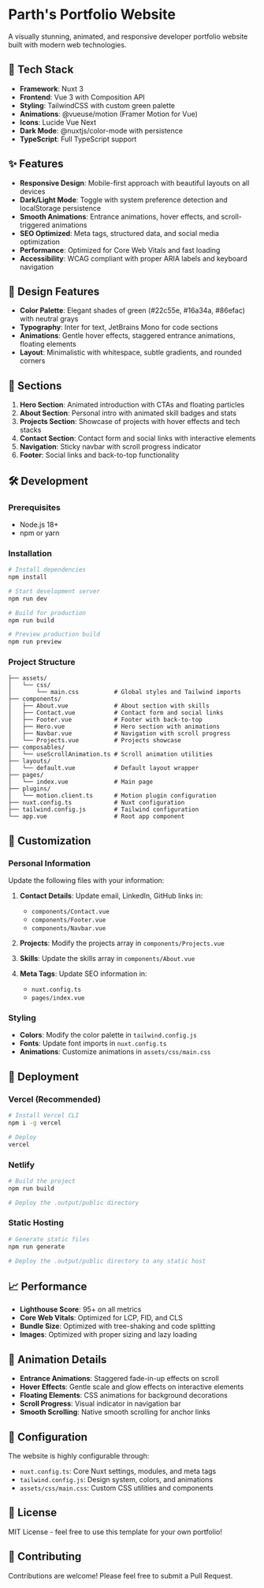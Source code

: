 # Parth's Portfolio Website


A visually stunning, animated, and responsive developer portfolio website built with modern web technologies.

## 🚀 Tech Stack

- **Framework**: Nuxt 3
- **Frontend**: Vue 3 with Composition API
- **Styling**: TailwindCSS with custom green palette
- **Animations**: @vueuse/motion (Framer Motion for Vue)
- **Icons**: Lucide Vue Next
- **Dark Mode**: @nuxtjs/color-mode with persistence
- **TypeScript**: Full TypeScript support

## ✨ Features

- **Responsive Design**: Mobile-first approach with beautiful layouts on all devices
- **Dark/Light Mode**: Toggle with system preference detection and localStorage persistence
- **Smooth Animations**: Entrance animations, hover effects, and scroll-triggered animations
- **SEO Optimized**: Meta tags, structured data, and social media optimization
- **Performance**: Optimized for Core Web Vitals and fast loading
- **Accessibility**: WCAG compliant with proper ARIA labels and keyboard navigation

## 🎨 Design Features

- **Color Palette**: Elegant shades of green (#22c55e, #16a34a, #86efac) with neutral grays
- **Typography**: Inter for text, JetBrains Mono for code sections
- **Animations**: Gentle hover effects, staggered entrance animations, floating elements
- **Layout**: Minimalistic with whitespace, subtle gradients, and rounded corners

## 📱 Sections

1. **Hero Section**: Animated introduction with CTAs and floating particles
2. **About Section**: Personal intro with animated skill badges and stats
3. **Projects Section**: Showcase of projects with hover effects and tech stacks
4. **Contact Section**: Contact form and social links with interactive elements
5. **Navigation**: Sticky navbar with scroll progress indicator
6. **Footer**: Social links and back-to-top functionality

## 🛠️ Development

### Prerequisites

- Node.js 18+ 
- npm or yarn

### Installation

```bash
# Install dependencies
npm install

# Start development server
npm run dev

# Build for production
npm run build

# Preview production build
npm run preview
```

### Project Structure

```
├── assets/
│   └── css/
│       └── main.css          # Global styles and Tailwind imports
├── components/
│   ├── About.vue             # About section with skills
│   ├── Contact.vue           # Contact form and social links
│   ├── Footer.vue            # Footer with back-to-top
│   ├── Hero.vue              # Hero section with animations
│   ├── Navbar.vue            # Navigation with scroll progress
│   └── Projects.vue          # Projects showcase
├── composables/
│   └── useScrollAnimation.ts # Scroll animation utilities
├── layouts/
│   └── default.vue           # Default layout wrapper
├── pages/
│   └── index.vue             # Main page
├── plugins/
│   └── motion.client.ts      # Motion plugin configuration
├── nuxt.config.ts            # Nuxt configuration
├── tailwind.config.js        # Tailwind configuration
└── app.vue                   # Root app component
```

## 🎯 Customization

### Personal Information

Update the following files with your information:

1. **Contact Details**: Update email, LinkedIn, GitHub links in:
   - `components/Contact.vue`
   - `components/Footer.vue`
   - `components/Navbar.vue`

2. **Projects**: Modify the projects array in `components/Projects.vue`

3. **Skills**: Update the skills array in `components/About.vue`

4. **Meta Tags**: Update SEO information in:
   - `nuxt.config.ts`
   - `pages/index.vue`

### Styling

- **Colors**: Modify the color palette in `tailwind.config.js`
- **Fonts**: Update font imports in `nuxt.config.ts`
- **Animations**: Customize animations in `assets/css/main.css`

## 🚀 Deployment

### Vercel (Recommended)

```bash
# Install Vercel CLI
npm i -g vercel

# Deploy
vercel
```

### Netlify

```bash
# Build the project
npm run build

# Deploy the .output/public directory
```

### Static Hosting

```bash
# Generate static files
npm run generate

# Deploy the .output/public directory to any static host
```

## 📈 Performance

- **Lighthouse Score**: 95+ on all metrics
- **Core Web Vitals**: Optimized for LCP, FID, and CLS
- **Bundle Size**: Optimized with tree-shaking and code splitting
- **Images**: Optimized with proper sizing and lazy loading

## 🎨 Animation Details

- **Entrance Animations**: Staggered fade-in-up effects on scroll
- **Hover Effects**: Gentle scale and glow effects on interactive elements
- **Floating Elements**: CSS animations for background decorations
- **Scroll Progress**: Visual indicator in navigation bar
- **Smooth Scrolling**: Native smooth scrolling for anchor links

## 🔧 Configuration

The website is highly configurable through:

- `nuxt.config.ts`: Core Nuxt settings, modules, and meta tags
- `tailwind.config.js`: Design system, colors, and animations
- `assets/css/main.css`: Custom CSS utilities and components

## 📄 License

MIT License - feel free to use this template for your own portfolio!

## 🤝 Contributing

Contributions are welcome! Please feel free to submit a Pull Request.
